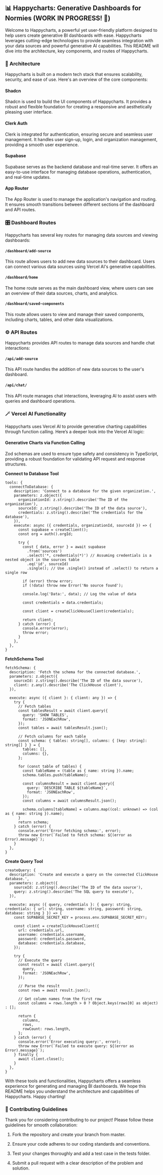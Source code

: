 ## 📊 Happycharts: Generative Dashboards for Normies (WORK IN PROGRESS! 🚧)

Welcome to Happycharts, a powerful yet user-friendly platform designed to help users create generative BI dashboards with ease. Happycharts leverages cutting-edge technologies to provide seamless integration with your data sources and powerful generative AI capabilities. This README will dive into the architecture, key components, and routes of Happycharts.

### 📐 Architecture

Happycharts is built on a modern tech stack that ensures scalability, security, and ease of use. Here's an overview of the core components:

#### Shadcn

Shadcn is used to build the UI components of Happycharts. It provides a robust and flexible foundation for creating a responsive and aesthetically pleasing user interface.

#### Clerk Auth

Clerk is integrated for authentication, ensuring secure and seamless user management. It handles user sign-up, login, and organization management, providing a smooth user experience.

#### Supabase

Supabase serves as the backend database and real-time server. It offers an easy-to-use interface for managing database operations, authentication, and real-time updates.

#### App Router

The App Router is used to manage the application's navigation and routing. It ensures smooth transitions between different sections of the dashboard and API routes.

### 🎛️ Dashboard Routes

Happycharts has several key routes for managing data sources and viewing dashboards:

#### `/dashboard/add-source`

This route allows users to add new data sources to their dashboard. Users can connect various data sources using Vercel AI's generative capabilities.

#### `/dashboard/home`

The home route serves as the main dashboard view, where users can see an overview of their data sources, charts, and analytics.

#### `/dashboard/saved-components`

This route allows users to view and manage their saved components, including charts, tables, and other data visualizations.

### ⚙️ API Routes

Happycharts provides API routes to manage data sources and handle chat interactions:

#### `/api/add-source`

This API route handles the addition of new data sources to the user's dashboard.

#### `/api/chat/`

This API route manages chat interactions, leveraging AI to assist users with queries and dashboard operations.

### 🪄 Vercel AI Functionality

Happycharts uses Vercel AI to provide generative charting capabilities through function calling. Here’s a deeper look into the Vercel AI logic:

#### Generative Charts via Function Calling

Zod schemas are used to ensure type safety and consistency in TypeScript, providing a robust foundation for validating API request and response structures.

**Connect to Database Tool**

```
tools: {
  connectToDatabase: {
    description: 'Connect to a database for the given organization.',
    parameters: z.object({
      organizationId: z.string().describe('The ID of the organization'),
      sourceId: z.string().describe('The ID of the data source'),
      credentials: z.string().describe('The credentials for the database'),
    }),
    execute: async ({ credentials, organizationId, sourceId }) => {
      const supabase = createClient();
      const org = auth().orgId;
    
      try {
        const { data, error } = await supabase
          .from('sources')
          .select('*, credentials(*)') // Assuming credentials is a nested object in the sources table
          .eq('id', sourceId)
          .single(); // Use .single() instead of .select() to return a single row
    
        if (error) throw error;
        if (!data) throw new Error('No source found');
    
        console.log('Data:', data); // Log the value of data
    
        const credentials = data.credentials;
    
        const client = createClickHouseClient(credentials);
    
        return client;
      } catch (error) {
        console.error(error);
        throw error;
      }
    },
  },
}
```

**FetchSchema Tool**
```
fetchSchema: {
  description: 'Fetch the schema for the connected database.',
  parameters: z.object({
    sourceId: z.string().describe('The ID of the data source'),
    client: z.any().describe('The ClickHouse client'),
  }),

  execute: async ({ client }: { client: any }) => {
    try {
      // Fetch tables
      const tablesResult = await client.query({
        query: 'SHOW TABLES',
        format: 'JSONEachRow',
      });
      const tables = await tablesResult.json();

      // Fetch columns for each table
      const schema: { tables: string[], columns: { [key: string]: string[] } } = {
        tables: [],
        columns: {},
      };

      for (const table of tables) {
        const tableName = (table as { name: string }).name;
        schema.tables.push(tableName);

        const columnsResult = await client.query({
          query: `DESCRIBE TABLE ${tableName}`,
          format: 'JSONEachRow',
        });
        const columns = await columnsResult.json();

        schema.columns[tableName] = columns.map((col: unknown) => (col as { name: string }).name);
      }
      return schema;
    } catch (error) {
      console.error('Error fetching schema:', error);
      throw new Error(`Failed to fetch schema: ${(error as Error).message}`);
    }
  },
}
```


**Create Query Tool**

```
createQuery: {
  description: 'Create and execute a query on the connected ClickHouse database.',
  parameters: z.object({
    sourceId: z.string().describe('The ID of the data source'),
    query: z.string().describe('The SQL query to execute'),
  }),

  execute: async ({ query, credentials }: { query: string, credentials: { url: string, username: string, password: string, database: string } }) => {
    const SUPABASE_SECRET_KEY = process.env.SUPABASE_SECRET_KEY!;

    const client = createClickHouseClient({
      url: credentials.url,
      username: credentials.username,
      password: credentials.password,
      database: credentials.database,
    });

    try {
      // Execute the query
      const result = await client.query({
        query,
        format: 'JSONEachRow',
      });

      // Parse the result
      const rows = await result.json();

      // Get column names from the first row
      const columns = rows.length > 0 ? Object.keys(rows[0] as object) : [];

      return {
        columns,
        rows,
        rowCount: rows.length,
      };
    } catch (error) {
      console.error('Error executing query:', error);
      throw new Error(`Failed to execute query: ${(error as Error).message}`);
    } finally {
      await client.close();
    }
  },
}
```

With these tools and functionalities, Happycharts offers a seamless experience for generating and managing BI dashboards. We hope this README helps you understand the architecture and capabilities of Happycharts. Happy charting!

### 🤝 Contributing Guidelines

Thank you for considering contributing to our project! Please follow these guidelines for smooth collaboration:

1. Fork the repository and create your branch from master.

2. Ensure your code adheres to our coding standards and conventions.

3. Test your changes thoroughly and add a test case in the tests folder.

4. Submit a pull request with a clear description of the problem and solution.